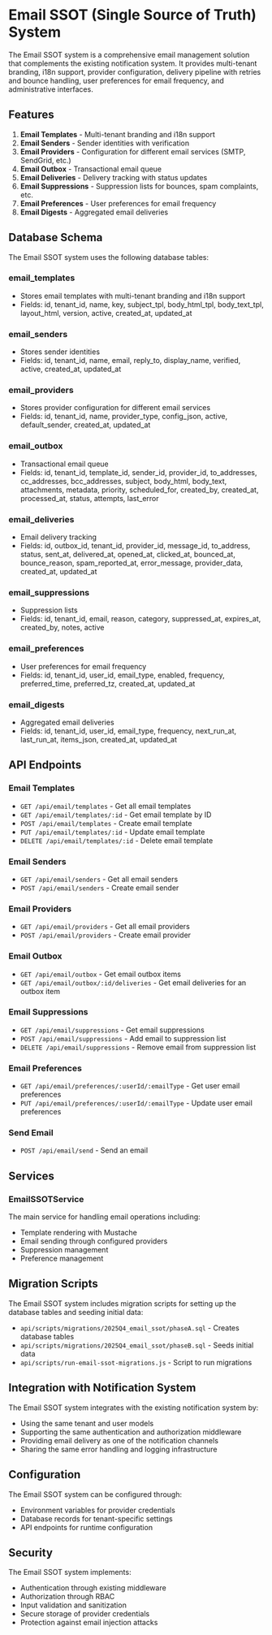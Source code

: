 # Email SSOT (Single Source of Truth) System

The Email SSOT system is a comprehensive email management solution that complements the existing notification system. It provides multi-tenant branding, i18n support, provider configuration, delivery pipeline with retries and bounce handling, user preferences for email frequency, and administrative interfaces.

## Features

1. **Email Templates** - Multi-tenant branding and i18n support
2. **Email Senders** - Sender identities with verification
3. **Email Providers** - Configuration for different email services (SMTP, SendGrid, etc.)
4. **Email Outbox** - Transactional email queue
5. **Email Deliveries** - Delivery tracking with status updates
6. **Email Suppressions** - Suppression lists for bounces, spam complaints, etc.
7. **Email Preferences** - User preferences for email frequency
8. **Email Digests** - Aggregated email deliveries

## Database Schema

The Email SSOT system uses the following database tables:

### email_templates
- Stores email templates with multi-tenant branding and i18n support
- Fields: id, tenant_id, name, key, subject_tpl, body_html_tpl, body_text_tpl, layout_html, version, active, created_at, updated_at

### email_senders
- Stores sender identities
- Fields: id, tenant_id, name, email, reply_to, display_name, verified, active, created_at, updated_at

### email_providers
- Stores provider configuration for different email services
- Fields: id, tenant_id, name, provider_type, config_json, active, default_sender, created_at, updated_at

### email_outbox
- Transactional email queue
- Fields: id, tenant_id, template_id, sender_id, provider_id, to_addresses, cc_addresses, bcc_addresses, subject, body_html, body_text, attachments, metadata, priority, scheduled_for, created_by, created_at, processed_at, status, attempts, last_error

### email_deliveries
- Email delivery tracking
- Fields: id, outbox_id, tenant_id, provider_id, message_id, to_address, status, sent_at, delivered_at, opened_at, clicked_at, bounced_at, bounce_reason, spam_reported_at, error_message, provider_data, created_at, updated_at

### email_suppressions
- Suppression lists
- Fields: id, tenant_id, email, reason, category, suppressed_at, expires_at, created_by, notes, active

### email_preferences
- User preferences for email frequency
- Fields: id, tenant_id, user_id, email_type, enabled, frequency, preferred_time, preferred_tz, created_at, updated_at

### email_digests
- Aggregated email deliveries
- Fields: id, tenant_id, user_id, email_type, frequency, next_run_at, last_run_at, items_json, created_at, updated_at

## API Endpoints

### Email Templates
- `GET /api/email/templates` - Get all email templates
- `GET /api/email/templates/:id` - Get email template by ID
- `POST /api/email/templates` - Create email template
- `PUT /api/email/templates/:id` - Update email template
- `DELETE /api/email/templates/:id` - Delete email template

### Email Senders
- `GET /api/email/senders` - Get all email senders
- `POST /api/email/senders` - Create email sender

### Email Providers
- `GET /api/email/providers` - Get all email providers
- `POST /api/email/providers` - Create email provider

### Email Outbox
- `GET /api/email/outbox` - Get email outbox items
- `GET /api/email/outbox/:id/deliveries` - Get email deliveries for an outbox item

### Email Suppressions
- `GET /api/email/suppressions` - Get email suppressions
- `POST /api/email/suppressions` - Add email to suppression list
- `DELETE /api/email/suppressions` - Remove email from suppression list

### Email Preferences
- `GET /api/email/preferences/:userId/:emailType` - Get user email preferences
- `PUT /api/email/preferences/:userId/:emailType` - Update user email preferences

### Send Email
- `POST /api/email/send` - Send an email

## Services

### EmailSSOTService
The main service for handling email operations including:
- Template rendering with Mustache
- Email sending through configured providers
- Suppression management
- Preference management

## Migration Scripts

The Email SSOT system includes migration scripts for setting up the database tables and seeding initial data:
- `api/scripts/migrations/2025Q4_email_ssot/phaseA.sql` - Creates database tables
- `api/scripts/migrations/2025Q4_email_ssot/phaseB.sql` - Seeds initial data
- `api/scripts/run-email-ssot-migrations.js` - Script to run migrations

## Integration with Notification System

The Email SSOT system integrates with the existing notification system by:
- Using the same tenant and user models
- Supporting the same authentication and authorization middleware
- Providing email delivery as one of the notification channels
- Sharing the same error handling and logging infrastructure

## Configuration

The Email SSOT system can be configured through:
- Environment variables for provider credentials
- Database records for tenant-specific settings
- API endpoints for runtime configuration

## Security

The Email SSOT system implements:
- Authentication through existing middleware
- Authorization through RBAC
- Input validation and sanitization
- Secure storage of provider credentials
- Protection against email injection attacks